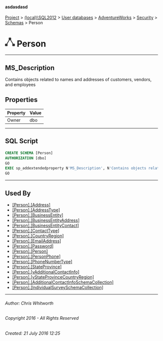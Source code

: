 #### asdasdasd

[Project](../../../../../index.md) > [(local)\\SQL2012](../../../../index.md) > [User databases](../../../index.md) > [AdventureWorks](../../index.md) > [Security](../index.md) > [Schemas](Schemas.md) > Person

# ![Schemas](../../../../../Images/Schema32.png) Person

---

## <a name="#description"></a>MS_Description

Contains objects related to names and addresses of customers, vendors, and employees

## <a name="#properties"></a>Properties

| Property | Value |
|---|---|
| Owner | dbo |


---

## <a name="#sqlscript"></a>SQL Script

```sql
CREATE SCHEMA [Person]
AUTHORIZATION [dbo]
GO
EXEC sp_addextendedproperty N'MS_Description', N'Contains objects related to names and addresses of customers, vendors, and employees', 'SCHEMA', N'Person', NULL, NULL, NULL, NULL
GO

```


---

## <a name="#usedby"></a>Used By

* [[Person].[Address]](../../Tables/Address.md)
* [[Person].[AddressType]](../../Tables/AddressType.md)
* [[Person].[BusinessEntity]](../../Tables/BusinessEntity.md)
* [[Person].[BusinessEntityAddress]](../../Tables/BusinessEntityAddress.md)
* [[Person].[BusinessEntityContact]](../../Tables/BusinessEntityContact.md)
* [[Person].[ContactType]](../../Tables/ContactType.md)
* [[Person].[CountryRegion]](../../Tables/CountryRegion.md)
* [[Person].[EmailAddress]](../../Tables/EmailAddress.md)
* [[Person].[Password]](../../Tables/Password.md)
* [[Person].[Person]](../../Tables/Person.md)
* [[Person].[PersonPhone]](../../Tables/PersonPhone.md)
* [[Person].[PhoneNumberType]](../../Tables/PhoneNumberType.md)
* [[Person].[StateProvince]](../../Tables/StateProvince.md)
* [[Person].[vAdditionalContactInfo]](../../Views/vAdditionalContactInfo.md)
* [[Person].[vStateProvinceCountryRegion]](../../Views/vStateProvinceCountryRegion.md)
* [[Person].[AdditionalContactInfoSchemaCollection]](../../Programmability/Types/XML_Schema_Collections/AdditionalContactInfoSchemaCollection.md)
* [[Person].[IndividualSurveySchemaCollection]](../../Programmability/Types/XML_Schema_Collections/IndividualSurveySchemaCollection.md)


---

###### Author:  Chris Whitworth

###### Copyright 2016 - All Rights Reserved

###### Created: 21 July 2016 12:25

